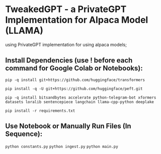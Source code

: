 # TweakedGPT - a PrivateGPT Implementation for Alpaca Model (LLAMA)
using PrivateGPT implementation for using alpaca models;

## Install Dependencies (use ! before each command for Google Colab or Notebooks):
``` pip -q install git+https://github.com/huggingface/transformers ``` 

``` pip install -q -U git+https://github.com/huggingface/peft.git ``` 

``` pip -q install bitsandbytes accelerate python-telegram-bot xformers datasets loralib sentencepiece langchain llama-cpp-python deeplake ``` 

``` pip install -r requirements.txt ```

## Use Notebook or Manually Run Files (In Sequence):
``` python constants.py ```
``` python ingest.py ```
``` python main.py ```
